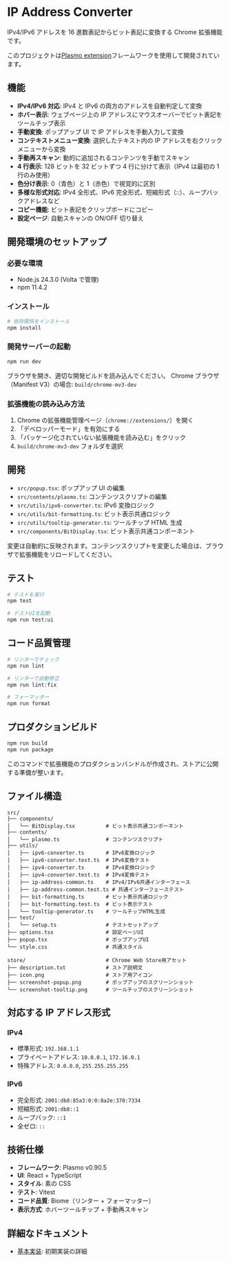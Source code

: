 # IP Address Converter

IPv4/IPv6 アドレスを 16 進数表記からビット表記に変換する Chrome 拡張機能です。

このプロジェクトは[Plasmo extension](https://docs.plasmo.com/)フレームワークを使用して開発されています。

## 機能

- **IPv4/IPv6 対応**: IPv4 と IPv6 の両方のアドレスを自動判定して変換
- **ホバー表示**: ウェブページ上の IP アドレスにマウスオーバーでビット表記をツールチップ表示
- **手動変換**: ポップアップ UI で IP アドレスを手動入力して変換
- **コンテキストメニュー変換**: 選択したテキスト内の IP アドレスを右クリックメニューから変換
- **手動再スキャン**: 動的に追加されるコンテンツを手動でスキャン
- **4 行表示**: 128 ビットを 32 ビットずつ 4 行に分けて表示（IPv4 は最初の 1 行のみ使用）
- **色分け表示**: 0（青色）と 1（赤色）で視覚的に区別
- **多様な形式対応**: IPv4 全形式、IPv6 完全形式、短縮形式（::）、ループバックアドレスなど
- **コピー機能**: ビット表記をクリップボードにコピー
- **設定ページ**: 自動スキャンの ON/OFF 切り替え

## 開発環境のセットアップ

### 必要な環境

- Node.js 24.3.0 (Volta で管理)
- npm 11.4.2

### インストール

```bash
# 依存関係をインストール
npm install
```

### 開発サーバーの起動

```bash
npm run dev
```

ブラウザを開き、適切な開発ビルドを読み込んでください。
Chrome ブラウザ（Manifest V3）の場合: `build/chrome-mv3-dev`

### 拡張機能の読み込み方法

1. Chrome の拡張機能管理ページ（`chrome://extensions/`）を開く
2. 「デベロッパーモード」を有効にする
3. 「パッケージ化されていない拡張機能を読み込む」をクリック
4. `build/chrome-mv3-dev` フォルダを選択

## 開発

- `src/popup.tsx`: ポップアップ UI の編集
- `src/contents/plasmo.ts`: コンテンツスクリプトの編集
- `src/utils/ipv6-converter.ts`: IPv6 変換ロジック
- `src/utils/bit-formatting.ts`: ビット表示共通ロジック
- `src/utils/tooltip-generator.ts`: ツールチップ HTML 生成
- `src/components/BitDisplay.tsx`: ビット表示共通コンポーネント

変更は自動的に反映されます。コンテンツスクリプトを変更した場合は、ブラウザで拡張機能をリロードしてください。

## テスト

```bash
# テストを実行
npm test

# テストUIを起動
npm run test:ui
```

## コード品質管理

```bash
# リンターでチェック
npm run lint

# リンターで自動修正
npm run lint:fix

# フォーマッター
npm run format
```

## プロダクションビルド

```bash
npm run build
npm run package
```

このコマンドで拡張機能のプロダクションバンドルが作成され、ストアに公開する準備が整います。

## ファイル構造

```
src/
├── components/
│   └── BitDisplay.tsx          # ビット表示共通コンポーネント
├── contents/
│   └── plasmo.ts               # コンテンツスクリプト
├── utils/
│   ├── ipv6-converter.ts       # IPv6変換ロジック
│   ├── ipv6-converter.test.ts  # IPv6変換テスト
│   ├── ipv4-converter.ts       # IPv4変換ロジック
│   ├── ipv4-converter.test.ts  # IPv4変換テスト
│   ├── ip-address-common.ts    # IPv4/IPv6共通インターフェース
│   ├── ip-address-common.test.ts # 共通インターフェーステスト
│   ├── bit-formatting.ts       # ビット表示共通ロジック
│   ├── bit-formatting.test.ts  # ビット表示テスト
│   └── tooltip-generator.ts    # ツールチップHTML生成
├── test/
│   └── setup.ts                # テストセットアップ
├── options.tsx                 # 設定ページUI
├── popup.tsx                   # ポップアップUI
└── style.css                   # 共通スタイル

store/                          # Chrome Web Store用アセット
├── description.txt             # ストア説明文
├── icon.png                    # ストア用アイコン
├── screenshot-popup.png        # ポップアップのスクリーンショット
└── screenshot-tooltip.png      # ツールチップのスクリーンショット
```

## 対応する IP アドレス形式

### IPv4

- 標準形式: `192.168.1.1`
- プライベートアドレス: `10.0.0.1`, `172.16.0.1`
- 特殊アドレス: `0.0.0.0`, `255.255.255.255`

### IPv6

- 完全形式: `2001:db8:85a3:0:0:8a2e:370:7334`
- 短縮形式: `2001:db8::1`
- ループバック: `::1`
- 全ゼロ: `::`

## 技術仕様

- **フレームワーク**: Plasmo v0.90.5
- **UI**: React + TypeScript
- **スタイル**: 素の CSS
- **テスト**: Vitest
- **コード品質**: Biome（リンター + フォーマッター）
- **表示方式**: ホバーツールチップ + 手動再スキャン

## 詳細なドキュメント

- [基本実装](docs/dev/01-DOC-extension-base.md): 初期実装の詳細
